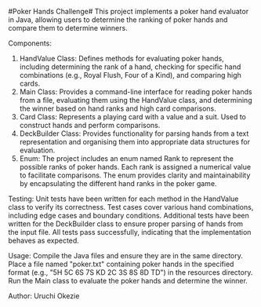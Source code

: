 #Poker Hands Challenge#
This project implements a poker hand evaluator in Java, allowing users to determine the ranking of poker hands and compare them to determine winners.

Components:
1. HandValue Class: Defines methods for evaluating poker hands, including determining the rank of a hand, checking for specific hand combinations (e.g., Royal Flush, Four of a Kind), and comparing high cards.
2. Main Class: Provides a command-line interface for reading poker hands from a file, evaluating them using the HandValue class, and determining the winner based on hand ranks and high 
   card comparisons.
3. Card Class: Represents a playing card with a value and a suit. Used to construct hands and perform comparisons.
4. DeckBuilder Class: Provides functionality for parsing hands from a text representation and organising them into appropriate data structures for evaluation.
5. Enum:
 The project includes an enum named Rank to represent the possible ranks of poker hands.
 Each rank is assigned a numerical value to facilitate comparisons.
 The enum provides clarity and maintainability by encapsulating the different hand ranks in the poker game.

 Testing:
 Unit tests have been written for each method in the HandValue class to verify its correctness.
 Test cases cover various hand combinations, including edge cases and boundary conditions.
 Additional tests have been written for the DeckBuilder class to ensure proper parsing of hands from the input file.
 All tests pass successfully, indicating that the implementation behaves as expected.

Usage:
 Compile the Java files and ensure they are in the same directory.
Place a file named "poker.txt" containing poker hands in the specified format (e.g., "5H 5C 6S 7S KD 2C 3S 8S 8D TD") in the resources directory.
 Run the Main class to evaluate the poker hands and determine the winner.

Author:
  Uruchi Okezie


